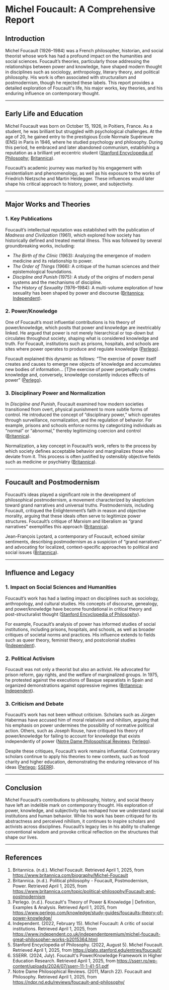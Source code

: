 # Michel Foucault: A Comprehensive Report

## Introduction

Michel Foucault (1926–1984) was a French philosopher, historian, and social theorist whose work has had a profound impact on the humanities and social sciences. Foucault’s theories, particularly those addressing the relationships between power and knowledge, have shaped modern thought in disciplines such as sociology, anthropology, literary theory, and political philosophy. His work is often associated with structuralism and postmodernism, though he rejected these labels. This report provides a detailed exploration of Foucault's life, his major works, key theories, and his enduring influence on contemporary thought.

---

## Early Life and Education

Michel Foucault was born on October 15, 1926, in Poitiers, France. As a student, he was brilliant but struggled with psychological challenges. At the age of 20, he gained entry to the prestigious École Normale Supérieure (ENS) in Paris in 1946, where he studied psychology and philosophy. During this period, he embraced and later abandoned communism, establishing a reputation as a brilliant yet eccentric student ([Stanford Encyclopedia of Philosophy](https://plato.stanford.edu/entries/foucault/); [Britannica](https://www.britannica.com/biography/Michel-Foucault)).

Foucault’s academic journey was marked by his engagement with existentialism and phenomenology, as well as his exposure to the works of Friedrich Nietzsche and Martin Heidegger. These influences would later shape his critical approach to history, power, and subjectivity.

---

## Major Works and Theories

### 1. **Key Publications**
Foucault’s intellectual reputation was established with the publication of *Madness and Civilization* (1961), which explored how society has historically defined and treated mental illness. This was followed by several groundbreaking works, including:

- *The Birth of the Clinic* (1963): Analyzing the emergence of modern medicine and its relationship to power.
- *The Order of Things* (1966): A critique of the human sciences and their epistemological foundations.
- *Discipline and Punish* (1975): A study of the origins of modern penal systems and the mechanisms of discipline.
- *The History of Sexuality* (1976–1984): A multi-volume exploration of how sexuality has been shaped by power and discourse ([Britannica](https://www.britannica.com/biography/Michel-Foucault); [Independent](https://www.independent.co.uk/independentpremium/michel-foucault-great-philosopher-works-b2015364.html)).

### 2. **Power/Knowledge**
One of Foucault’s most influential contributions is his theory of power/knowledge, which posits that power and knowledge are inextricably linked. He argued that power is not merely hierarchical or top-down but circulates throughout society, shaping what is considered knowledge and truth. For Foucault, institutions such as prisons, hospitals, and schools are sites where power operates to produce and regulate knowledge ([Perlego](https://www.perlego.com/knowledge/study-guides/foucaults-theory-of-power-knowledge/)).

Foucault explained this dynamic as follows: “The exercise of power itself creates and causes to emerge new objects of knowledge and accumulates new bodies of information… [T]he exercise of power perpetually creates knowledge and, conversely, knowledge constantly induces effects of power” ([Perlego](https://www.perlego.com/knowledge/study-guides/foucaults-theory-of-power-knowledge/)).

### 3. **Disciplinary Power and Normalization**
In *Discipline and Punish*, Foucault examined how modern societies transitioned from overt, physical punishment to more subtle forms of control. He introduced the concept of “disciplinary power,” which operates through surveillance, normalization, and the regulation of behavior. For example, prisons and schools enforce norms by categorizing individuals as “normal” or “abnormal,” thereby legitimizing coercion and control ([Britannica](https://www.britannica.com/topic/political-philosophy/Foucault-and-postmodernism)).

Normalization, a key concept in Foucault’s work, refers to the process by which society defines acceptable behavior and marginalizes those who deviate from it. This process is often justified by ostensibly objective fields such as medicine or psychiatry ([Britannica](https://www.britannica.com/topic/political-philosophy/Foucault-and-postmodernism)).

---

## Foucault and Postmodernism

Foucault’s ideas played a significant role in the development of philosophical postmodernism, a movement characterized by skepticism toward grand narratives and universal truths. Postmodernists, including Foucault, critiqued the Enlightenment’s faith in reason and objective morality, arguing that these ideals often serve to legitimize power structures. Foucault’s critique of Marxism and liberalism as “grand narratives” exemplifies this approach ([Britannica](https://www.britannica.com/topic/political-philosophy/Foucault-and-postmodernism)).

Jean-François Lyotard, a contemporary of Foucault, echoed similar sentiments, describing postmodernism as a suspicion of “grand narratives” and advocating for localized, context-specific approaches to political and social issues ([Britannica](https://www.britannica.com/topic/political-philosophy/Foucault-and-postmodernism)).

---

## Influence and Legacy

### 1. **Impact on Social Sciences and Humanities**
Foucault’s work has had a lasting impact on disciplines such as sociology, anthropology, and cultural studies. His concepts of discourse, genealogy, and power/knowledge have become foundational in critical theory and post-structuralist thought ([Stanford Encyclopedia of Philosophy](https://plato.stanford.edu/entries/foucault/)).

For example, Foucault’s analysis of power has informed studies of social institutions, including prisons, hospitals, and schools, as well as broader critiques of societal norms and practices. His influence extends to fields such as queer theory, feminist theory, and postcolonial studies ([Independent](https://www.independent.co.uk/independentpremium/michel-foucault-great-philosopher-works-b2015364.html)).

### 2. **Political Activism**
Foucault was not only a theorist but also an activist. He advocated for prison reform, gay rights, and the welfare of marginalized groups. In 1975, he protested against the executions of Basque separatists in Spain and organized demonstrations against oppressive regimes ([Britannica](https://www.britannica.com/biography/Michel-Foucault); [Independent](https://www.independent.co.uk/independentpremium/michel-foucault-great-philosopher-works-b2015364.html)).

### 3. **Criticism and Debate**
Foucault’s work has not been without criticism. Scholars such as Jürgen Habermas have accused him of moral relativism and nihilism, arguing that his emphasis on power undermines the possibility of normative political action. Others, such as Joseph Rouse, have critiqued his theory of power/knowledge for failing to account for knowledge that exists independently of power ([Notre Dame Philosophical Reviews](https://ndpr.nd.edu/reviews/foucault-and-philosophy/); [Perlego](https://www.perlego.com/knowledge/study-guides/foucaults-theory-of-power-knowledge/)).

Despite these critiques, Foucault’s work remains influential. Contemporary scholars continue to apply his theories to new contexts, such as food charity and higher education, demonstrating the enduring relevance of his ideas ([Perlego](https://www.perlego.com/knowledge/study-guides/foucaults-theory-of-power-knowledge/); [SSERR](https://sserr.ro/wp-content/uploads/2024/07/sserr-11-1-41-51.pdf)).

---

## Conclusion

Michel Foucault’s contributions to philosophy, history, and social theory have left an indelible mark on contemporary thought. His exploration of power, knowledge, and subjectivity has reshaped how we understand social institutions and human behavior. While his work has been critiqued for its abstractness and perceived nihilism, it continues to inspire scholars and activists across disciplines. Foucault’s legacy lies in his ability to challenge conventional wisdom and provoke critical reflection on the structures that shape our lives.

---

## References

1. Britannica. (n.d.). Michel Foucault. Retrieved April 1, 2025, from https://www.britannica.com/biography/Michel-Foucault
2. Britannica. (n.d.). Political philosophy - Foucault, Postmodernism, Power. Retrieved April 1, 2025, from https://www.britannica.com/topic/political-philosophy/Foucault-and-postmodernism
3. Perlego. (n.d.). Foucault's Theory of Power & Knowledge | Definition, Examples & Analysis. Retrieved April 1, 2025, from https://www.perlego.com/knowledge/study-guides/foucaults-theory-of-power-knowledge/
4. Independent. (2022, February 15). Michel Foucault: A critic of social institutions. Retrieved April 1, 2025, from https://www.independent.co.uk/independentpremium/michel-foucault-great-philosopher-works-b2015364.html
5. Stanford Encyclopedia of Philosophy. (2022, August 5). Michel Foucault. Retrieved April 1, 2025, from https://plato.stanford.edu/entries/foucault/
6. SSERR. (2024, July). Foucault's Power/Knowledge Framework in Higher Education Research. Retrieved April 1, 2025, from https://sserr.ro/wp-content/uploads/2024/07/sserr-11-1-41-51.pdf
7. Notre Dame Philosophical Reviews. (2011, March 22). Foucault and Philosophy. Retrieved April 1, 2025, from https://ndpr.nd.edu/reviews/foucault-and-philosophy/
